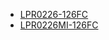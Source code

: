 * [LPR0226-126FC](lpr0226-126fc/LPR0226-126FC.md)
* [LPR0226MI-126FC](lpr0226mi-126fc/LPR0226MI-126FC.md)
